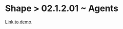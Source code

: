 # Shape > 02.1.2.01 ~ Agents

[Link to demo](https://larryzodiac.github.io/Creative-Coding/02_shape/02.1_grid/02.1.1/02.1.1.04.SVG/index.html).
